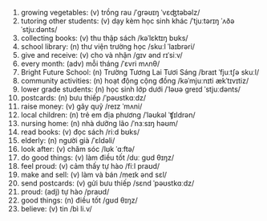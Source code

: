 1. growing vegetables: (v) trồng rau /ˈɡrəʊɪŋ ˈvɛʤtəbəlz/
2. tutoring other students: (v) dạy kèm học sinh khác /ˈtjuːtərɪŋ ˈʌðə ˈstjuːdənts/
3. collecting books: (v) thu thập sách /kəˈlɛktɪŋ bʊks/
4. school library: (n) thư viện trường học /skuːl ˈlaɪbrəri/
5. give and receive: (v) cho và nhận /ɡɪv ənd rɪˈsiːv/
6. every month: (adv) mỗi tháng /ˈɛvri mʌnθ/
7. Bright Future School: (n) Trường Tương Lai Tươi Sáng /braɪt ˈfjuːtʃə skuːl/
8. community activities: (n) hoạt động cộng đồng /kəˈmjuːnɪti ækˈtɪvɪtiz/
9. lower grade students: (n) học sinh lớp dưới /ˈləʊə ɡreɪd ˈstjuːdənts/
10. postcards: (n) bưu thiếp /ˈpəʊstkɑːdz/
11. raise money: (v) gây quỹ /reɪz ˈmʌni/
12. local children: (n) trẻ em địa phương /ˈləʊkəl ˈʧɪldrən/
13. nursing home: (n) nhà dưỡng lão /ˈnɜːsɪŋ həʊm/
14. read books: (v) đọc sách /riːd bʊks/
15. elderly: (n) người già /ˈɛldəli/
16. look after: (v) chăm sóc /lʊk ˈɑːftə/
17. do good things: (v) làm điều tốt /duː ɡʊd θɪŋz/
18. feel proud: (v) cảm thấy tự hào /fiːl praʊd/
19. make and sell: (v) làm và bán /meɪk ənd sɛl/
20. send postcards: (v) gửi bưu thiếp /sɛnd ˈpəʊstkɑːdz/
21. proud: (adj) tự hào /praʊd/
22. good things: (n) điều tốt /ɡʊd θɪŋz/
23. believe: (v) tin /bì li.v/